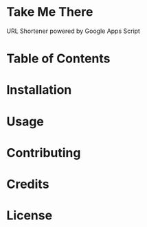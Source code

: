 # Take Me There
URL Shortener powered by Google Apps Script

# Table of Contents

# Installation


# Usage

# Contributing

# Credits

# License
